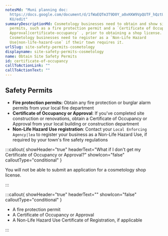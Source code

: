 ```yaml
---
notesMd: "Muni planning doc:
  https://docs.google.com/document/d/1fWaEQTm3T9D0Y_a0xKKW9VpQUTF_hQztUj7MKQpZ3\
  KU/edit"
summaryDescriptionMd: Cosmetology businesses need to obtain and show site safety
  permits, such as a fire protection permit and a `Certificate of Occupancy or
  Approval|certificate-occupancy` , prior to obtaining a shop license.
  Cosmetology businesses need to register as a `Non-Life Hazard
  Use|non-life-hazard-use` if their town requires it.
urlSlug: site-safety-permits-cosmetology
displayname: site-safety-permits-cosmetology
name: Obtain Site Safety Permits
id: certificate-of-occupancy
callToActionLink: ""
callToActionText: ""
---
```


## Safety Permits

- **Fire protection permits:** Obtain any fire protection or burglar alarm permits from your local fire department
- **Certificate of Occupancy or Approval**: If you've completed site construction or renovations, obtain a Certificate of Occupancy or Approval from your local building or construction department
- **Non-Life Hazard Use registration**: Contact your `Local Enforcing Agency|lea` to register your business as a Non-Life Hazard Use, if required by your town's fire safety regulations

:::callout{ showHeader="true" headerText="What if I don't get my Certificate of Occupancy or Approval?" showIcon="false" calloutType="conditional" }

You will not be able to submit an application for a cosmetology shop license.

:::

:::callout{ showHeader="true" headerText="" showIcon="false" calloutType="conditional" }

- A fire protection permit
- A Certificate of Occupancy or Approval
- A Non-Life Hazard Use Certificate of Registration, if applicable

:::
